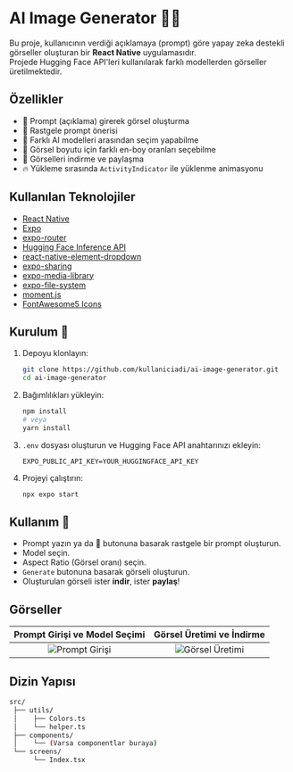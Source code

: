 # AI Image Generator 📸✨

Bu proje, kullanıcının verdiği açıklamaya (prompt) göre yapay zeka destekli görseller oluşturan bir **React Native** uygulamasıdır.  
Projede Hugging Face API'leri kullanılarak farklı modellerden görseller üretilmektedir.

## Özellikler

- 📜 Prompt (açıklama) girerek görsel oluşturma
- 🎲 Rastgele prompt önerisi
- 🧠 Farklı AI modelleri arasından seçim yapabilme
- 📐 Görsel boyutu için farklı en-boy oranları seçebilme
- 💾 Görselleri indirme ve paylaşma
- 🔥 Yükleme sırasında `ActivityIndicator` ile yüklenme animasyonu

## Kullanılan Teknolojiler

- [React Native](https://reactnative.dev/)
- [Expo](https://expo.dev/)
- [expo-router](https://expo.dev/router)
- [Hugging Face Inference API](https://huggingface.co/inference-api)
- [react-native-element-dropdown](https://www.npmjs.com/package/react-native-element-dropdown)
- [expo-sharing](https://docs.expo.dev/versions/latest/sdk/sharing/)
- [expo-media-library](https://docs.expo.dev/versions/latest/sdk/media-library/)
- [expo-file-system](https://docs.expo.dev/versions/latest/sdk/filesystem/)
- [moment.js](https://momentjs.com/)
- [FontAwesome5 Icons](https://fontawesome.com/)

## Kurulum 🚀

1. Depoyu klonlayın:

    ```bash
    git clone https://github.com/kullaniciadi/ai-image-generator.git
    cd ai-image-generator
    ```

2. Bağımlılıkları yükleyin:

    ```bash
    npm install
    # veya
    yarn install
    ```

3. `.env` dosyası oluşturun ve Hugging Face API anahtarınızı ekleyin:

    ```env
    EXPO_PUBLIC_API_KEY=YOUR_HUGGINGFACE_API_KEY
    ```

4. Projeyi çalıştırın:

    ```bash
    npx expo start
    ```

## Kullanım 📱

- Prompt yazın ya da 🎲 butonuna basarak rastgele bir prompt oluşturun.
- Model seçin.
- Aspect Ratio (Görsel oranı) seçin.
- `Generate` butonuna basarak görseli oluşturun.
- Oluşturulan görseli ister **indir**, ister **paylaş**!

## Görseller

| Prompt Girişi ve Model Seçimi | Görsel Üretimi ve İndirme |
| :---------------------------: | :-----------------------: |
| ![Prompt Girişi](assets/screens/prompt-screen.png) | ![Görsel Üretimi](assets/screens/image-screen.png) |

## Dizin Yapısı

```bash
src/
 ├── utils/
 │    ├── Colors.ts
 │    └── helper.ts
 ├── components/
 │    └── (Varsa componentlar buraya)
 └── screens/
      └── Index.tsx

